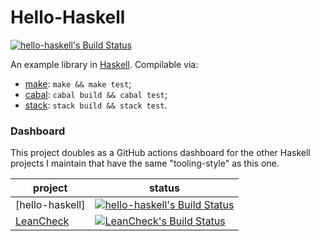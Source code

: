 Hello-Haskell
=============

[![hello-haskell's Build Status][build-status]][build-log]

An example library in [Haskell].  Compilable via:

* [make]: `make && make test`;
* [cabal]: `cabal build && cabal test`;
* [stack]: `stack build && stack test`.


### Dashboard

This project doubles as a GitHub actions dashboard
for the other Haskell projects I maintain
that have the same "tooling-style" as this one.

| project         | status |
| --------------- | ------ |
| [hello-haskell] | [![hello-haskell's Build Status][build-status]][build-log] |
| [LeanCheck]     | [![LeanCheck's Build Status][leancheck-status]][leancheck-log] |


[build-status]: https://github.com/rudymatela/hello-haskell/actions/workflows/build.yml/badge.svg
[build-log]:    https://github.com/rudymatela/hello-haskell/actions/workflows/build.yml

[LeanCheck]:            https://github.com/rudymatela/leancheck
[leancheck-log]:        https://github.com/rudymatela/leancheck/actions/workflows/build.yml
[leancheck-status]:     https://github.com/rudymatela/leancheck/actions/workflows/build.yml/badge.svg
[LeanCheck on Hackage]: https://hackage.haskell.org/package/leancheck

[haskell]: https://www.haskell.org/
[make]:    https://www.gnu.org/software/make/
[cabal]:   https://www.haskell.org/cabal/
[stack]:   https://www.haskellstack.org/
